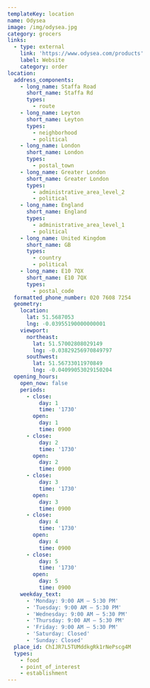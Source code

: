 ```yaml
---
templateKey: location
name: Odysea
image: /img/odysea.jpg
category: grocers
links:
  - type: external
    link: 'https://www.odysea.com/products'
    label: Website
    category: order
location:
  address_components:
    - long_name: Staffa Road
      short_name: Staffa Rd
      types:
        - route
    - long_name: Leyton
      short_name: Leyton
      types:
        - neighborhood
        - political
    - long_name: London
      short_name: London
      types:
        - postal_town
    - long_name: Greater London
      short_name: Greater London
      types:
        - administrative_area_level_2
        - political
    - long_name: England
      short_name: England
      types:
        - administrative_area_level_1
        - political
    - long_name: United Kingdom
      short_name: GB
      types:
        - country
        - political
    - long_name: E10 7QX
      short_name: E10 7QX
      types:
        - postal_code
  formatted_phone_number: 020 7608 7254
  geometry:
    location:
      lat: 51.5687053
      lng: -0.03955190000000001
    viewport:
      northeast:
        lat: 51.57002808029149
        lng: -0.03829256970849797
      southwest:
        lat: 51.56733011970849
        lng: -0.04099053029150204
  opening_hours:
    open_now: false
    periods:
      - close:
          day: 1
          time: '1730'
        open:
          day: 1
          time: 0900
      - close:
          day: 2
          time: '1730'
        open:
          day: 2
          time: 0900
      - close:
          day: 3
          time: '1730'
        open:
          day: 3
          time: 0900
      - close:
          day: 4
          time: '1730'
        open:
          day: 4
          time: 0900
      - close:
          day: 5
          time: '1730'
        open:
          day: 5
          time: 0900
    weekday_text:
      - 'Monday: 9:00 AM – 5:30 PM'
      - 'Tuesday: 9:00 AM – 5:30 PM'
      - 'Wednesday: 9:00 AM – 5:30 PM'
      - 'Thursday: 9:00 AM – 5:30 PM'
      - 'Friday: 9:00 AM – 5:30 PM'
      - 'Saturday: Closed'
      - 'Sunday: Closed'
  place_id: ChIJR7L5TUMddkgRk1rNePscg4M
  types:
    - food
    - point_of_interest
    - establishment
---
```

